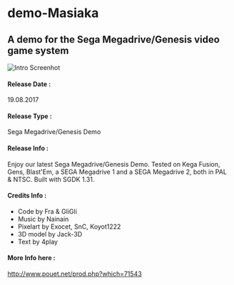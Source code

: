 # demo-Masiaka
A demo for the Sega Megadrive/Genesis video game system
-----------------------------

![Intro Screenhot](https://github.com/ResistanceVault/demo-Masiaka/raw/master/release/screenshot.png)

#### Release Date : 
19.08.2017

#### Release Type : 
Sega Megadrive/Genesis Demo

#### Release Info : 
Enjoy our latest Sega Megadrive/Genesis Demo.
Tested on Kega Fusion, Gens, Blast'Em, a SEGA Megadrive 1 and a SEGA Megadrive 2, both in PAL & NTSC.
Built with SGDK 1.31.

#### Credits Info : 
* Code by Fra & GliGli
* Music by Nainain
* Pixelart by Exocet, SnC, Koyot1222
* 3D model by Jack-3D
* Text by 4play

#### More Info here :
http://www.pouet.net/prod.php?which=71543